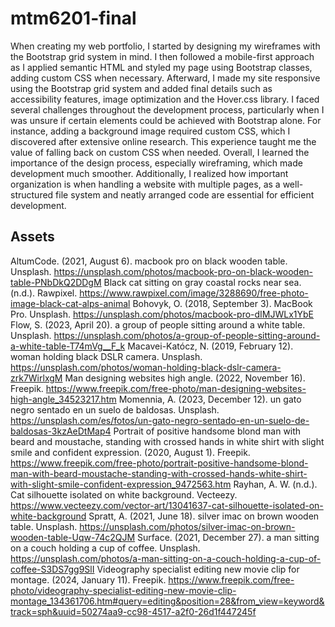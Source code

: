 # mtm6201-final

When creating my web portfolio, I started by designing my wireframes with the Bootstrap grid system in mind. I then followed a mobile-first approach as I applied semantic HTML and styled my page using Bootstrap classes, adding custom CSS when necessary. Afterward, I made my site responsive using the Bootstrap grid system and added final details such as accessibility features, image optimization and the Hover.css library. I faced several challenges throughout the development process, particularly when I was unsure if certain elements could be achieved with Bootstrap alone. For instance, adding a background image required custom CSS, which I discovered after extensive online research. This experience taught me the value of falling back on custom CSS when needed. Overall, I learned the importance of the design process, especially wireframing, which made development much smoother. Additionally, I realized how important organization is when handling a website with multiple pages, as a well-structured file system and neatly arranged code are essential for efficient development.

## Assets
AltumCode. (2021, August 6). macbook pro on black wooden table. Unsplash. https://unsplash.com/photos/macbook-pro-on-black-wooden-table-PNbDkQ2DDgM
Black cat sitting on gray coastal rocks near sea. (n.d.). Rawpixel. https://www.rawpixel.com/image/3288690/free-photo-image-black-cat-alps-animal
Bohovyk, O. (2018, September 3). MacBook Pro. Unsplash. https://unsplash.com/photos/macbook-pro-dIMJWLx1YbE
Flow, S. (2023, April 20). a group of people sitting around a white table. Unsplash. https://unsplash.com/photos/a-group-of-people-sitting-around-a-white-table-T74mVg__F_k
Macavei-Katócz, N. (2019, February 12). woman holding black DSLR camera. Unsplash. https://unsplash.com/photos/woman-holding-black-dslr-camera-zrk7WirlxgM
Man designing websites high angle. (2022, November 16). Freepik. https://www.freepik.com/free-photo/man-designing-websites-high-angle_34523217.htm
Momennia, A. (2023, December 12). un gato negro sentado en un suelo de baldosas. Unsplash. https://unsplash.com/es/fotos/un-gato-negro-sentado-en-un-suelo-de-baldosas-3kzAeDtMap4
Portrait of positive handsome blond man with beard and moustache, standing with crossed hands in white shirt with slight smile and confident expression. (2020, August 1). Freepik. https://www.freepik.com/free-photo/portrait-positive-handsome-blond-man-with-beard-moustache-standing-with-crossed-hands-white-shirt-with-slight-smile-confident-expression_9472563.htm
Rayhan, A. W. (n.d.). Cat silhouette isolated on white background. Vecteezy. https://www.vecteezy.com/vector-art/13041637-cat-silhouette-isolated-on-white-background
Spratt, A. (2021, June 18). silver imac on brown wooden table. Unsplash. https://unsplash.com/photos/silver-imac-on-brown-wooden-table-Uqw-74c2QJM
Surface. (2021, December 27). a man sitting on a couch holding a cup of coffee. Unsplash. https://unsplash.com/photos/a-man-sitting-on-a-couch-holding-a-cup-of-coffee-S3DS7gg9SlI
Videography specialist editing new movie clip for montage. (2024, January 11). Freepik. https://www.freepik.com/free-photo/videography-specialist-editing-new-movie-clip-montage_134361706.htm#query=editing&position=28&from_view=keyword&track=sph&uuid=50274aa9-cc98-4517-a2f0-26d1f447245f
